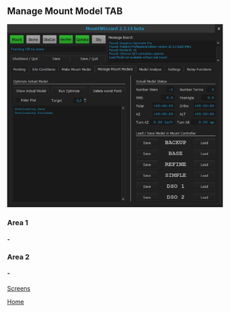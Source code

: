 ## Manage Mount Model TAB

<img src="../pics/tab_managemountmodel.png"/>

### Area 1

#### -

### Area 2

#### -

[Screens](11start00.md)

[Home](00home.md)